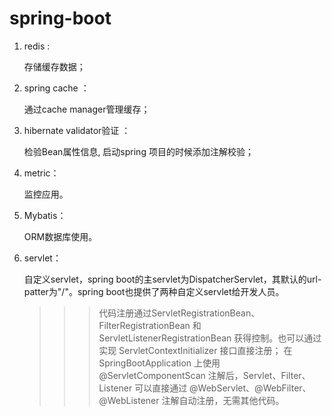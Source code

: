 # spring-boot
1. redis : 


    存储缓存数据；
    
2. spring cache ：
 
 
    通过cache manager管理缓存；
    
3. hibernate validator验证 ： 


    检验Bean属性信息, 启动spring 项目的时候添加注解校验；
    
4. metric：


    监控应用。
    
5. Mybatis：


    ORM数据库使用。
    
6. servlet：


    自定义servlet，spring boot的主servlet为DispatcherServlet，其默认的url-patter为"/"。spring boot也提供了两种自定义servlet给开发人员。
    
    >>> 代码注册通过ServletRegistrationBean、 FilterRegistrationBean 和 ServletListenerRegistrationBean 获得控制。也可以通过实现 ServletContextInitializer 接口直接注册；
    >>> 在 SpringBootApplication 上使用@ServletComponentScan 注解后，Servlet、Filter、Listener 可以直接通过 @WebServlet、@WebFilter、@WebListener 注解自动注册，无需其他代码。
